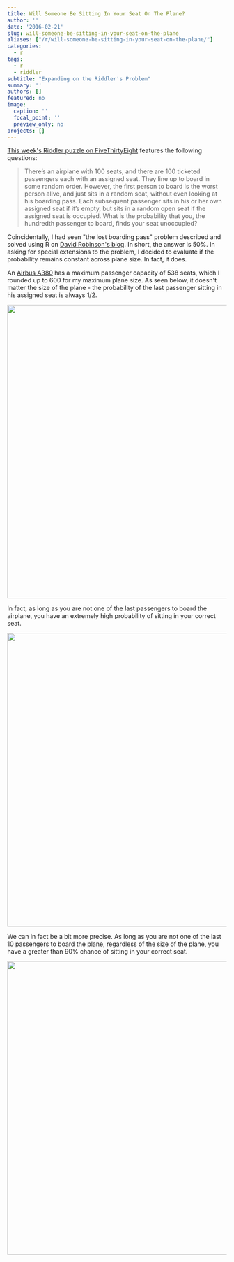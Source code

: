 ```yaml
---
title: Will Someone Be Sitting In Your Seat On The Plane?
author: ''
date: '2016-02-21'
slug: will-someone-be-sitting-in-your-seat-on-the-plane
aliases: ["/r/will-someone-be-sitting-in-your-seat-on-the-plane/"]
categories:
  - r
tags:
  - r
  - riddler
subtitle: "Expanding on the Riddler's Problem"
summary: ''
authors: []
featured: no
image:
  caption: ''
  focal_point: ''
  preview_only: no
projects: []
---
```








[This week's Riddler puzzle on FiveThirtyEight](http://fivethirtyeight.com/features/will-someone-be-sitting-in-your-seat-on-the-plane/) features the following questions:

> There’s an airplane with 100 seats, and there are 100 ticketed passengers each with an assigned seat. They line up to board in some random order. However, the first person to board is the worst person alive, and just sits in a random seat, without even looking at his boarding pass. Each subsequent passenger sits in his or her own assigned seat if it’s empty, but sits in a random open seat if the assigned seat is occupied. What is the probability that you, the hundredth passenger to board, finds your seat unoccupied?

Coincidentally, I had seen "the lost boarding pass" problem described and solved using R on [David Robinson's blog](http://varianceexplained.org/r/boarding-pass-simulation/). In short, the answer is 50%. In asking for special extensions to the problem, I decided to evaluate if the probability remains constant across plane size. In fact, it does.

An [Airbus A380](https://en.wikipedia.org/wiki/Airbus_A380) has a maximum passenger capacity of 538 seats, which I rounded up to 600 for my maximum plane size. As seen below, it doesn't matter the size of the plane - the probability of the last passenger sitting in his assigned seat is always 1/2.



<img src="/post/2016-02-21-will-someone-be-sitting-in-your-seat-on-the-plane_files/figure-html/plot1-1.png" width="672" />

In fact, as long as you are not one of the last passengers to board the airplane, you have an extremely high probability of sitting in your correct seat.



<img src="/post/2016-02-21-will-someone-be-sitting-in-your-seat-on-the-plane_files/figure-html/plot2-1.png" width="672" />

We can in fact be a bit more precise. As long as you are not one of the last 10 passengers to board the plane, regardless of the size of the plane, you have a greater than 90% chance of sitting in your correct seat.

<img src="/post/2016-02-21-will-someone-be-sitting-in-your-seat-on-the-plane_files/figure-html/plot3-1.png" width="672" />
